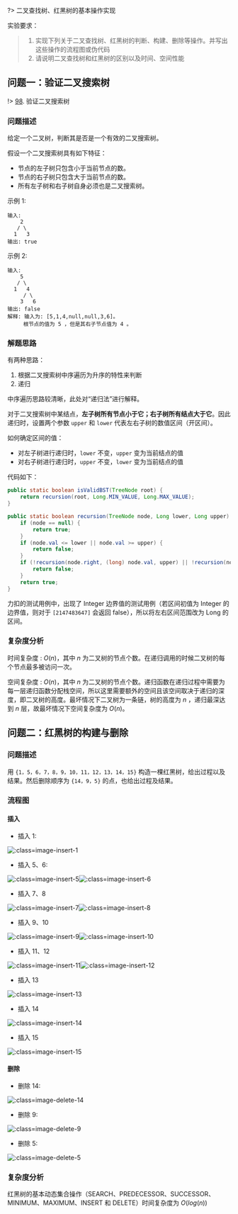 ?> 二叉查找树、红黑树的基本操作实现

实验要求：

> 1. 实现下列关于二叉查找树、红黑树的判断、构建、删除等操作。并写出这些操作的流程图或伪代码
> 2. 请说明二叉查找树和红黑树的区别以及时间、空间性能

## 问题一：验证二叉搜索树

!> [98](https://leetcode-cn.com/problems/validate-binary-search-tree/). 验证二叉搜索树

### 问题描述

给定一个二叉树，判断其是否是一个有效的二叉搜索树。

假设一个二叉搜索树具有如下特征：

- 节点的左子树只包含小于当前节点的数。
- 节点的右子树只包含大于当前节点的数。
- 所有左子树和右子树自身必须也是二叉搜索树。

示例 1:

```
输入:
    2
   / \
  1   3
输出: true
```

示例 2:

```
输入:
    5
   / \
  1   4
     / \
    3   6
输出: false
解释: 输入为: [5,1,4,null,null,3,6]。
     根节点的值为 5 ，但是其右子节点值为 4 。
```

### 解题思路

有两种思路：
1. 根据二叉搜索树中序遍历为升序的特性来判断
2. 递归

中序遍历思路较清晰，此处对“递归法”进行解释。

对于二叉搜索树中某结点，**左子树所有节点小于它；右子树所有结点大于它**。因此递归时，设置两个参数 `upper` 和 `lower` 代表左右子树的数值区间（开区间）。

如何确定区间的值：

- 对左子树进行递归时，`lower` 不变，`upper` 变为当前结点的值
- 对右子树进行递归时，`upper` 不变，`lower` 变为当前结点的值

代码如下：

```java
public static boolean isValidBST(TreeNode root) {
    return recursion(root, Long.MIN_VALUE, Long.MAX_VALUE);
}

public static boolean recursion(TreeNode node, Long lower, Long upper) {
    if (node == null) {
        return true;
    }
    if (node.val <= lower || node.val >= upper) {
        return false;
    }
    if (!recursion(node.right, (long) node.val, upper) || !recursion(node.left, lower, (long) node.val)) {
        return false;
    }
    return true;
}
```

力扣的测试用例中，出现了 Integer 边界值的测试用例（若区间初值为 Integer 的边界值，则对于 `[2147483647]` 会返回 false），所以将左右区间范围改为 Long 的区间。

### 复杂度分析
时间复杂度 : $O(n)$，其中 $n$ 为二叉树的节点个数。在递归调用的时候二叉树的每个节点最多被访问一次。

空间复杂度 : $O(n)$，其中 $n$ 为二叉树的节点个数。递归函数在递归过程中需要为每一层递归函数分配栈空间，所以这里需要额外的空间且该空间取决于递归的深度，即二叉树的高度。最坏情况下二叉树为一条链，树的高度为 $n$ ，递归最深达到 $n$ 层，故最坏情况下空间复杂度为 $O(n)$。

## 问题二：红黑树的构建与删除


### 问题描述
用 `{1，5，6，7，8，9，10，11，12，13，14，15}` 构造一棵红黑树，给出过程以及结果。然后删除顺序为 `{14，9，5}` 的点，也给出过程及结果。

### 流程图

#### 插入

- 插入 $1$:

![](_images/lab-3-1.png ':class=image-insert-1')

- 插入 $5$、$6$:

![](_images/lab-3-2.png ':class=image-insert-5')![](_images/lab-3-3.png ':class=image-insert-6')

- 插入 $7$、$8$

![](_images/lab-3-4.png ':class=image-insert-7')![](_images/lab-3-5.png ':class=image-insert-8')

- 插入 $9$、$10$

![](_images/lab-3-6.png ':class=image-insert-9')![](_images/lab-3-7.png ':class=image-insert-10')

- 插入 $11$、$12$

![](_images/lab-3-8.png ':class=image-insert-11')![](_images/lab-3-9.png ':class=image-insert-12')

- 插入 $13$

![](_images/lab-3-10.png ':class=image-insert-13')

- 插入 $14$

![](_images/lab-3-11.png ':class=image-insert-14')

- 插入 $15$

![](_images/lab-3-12.png ':class=image-insert-15')

#### 删除

- 删除 $14$:

![](_images/lab-3-13.png ':class=image-delete-14')

- 删除 $9$:

![](_images/lab-3-14.png ':class=image-delete-9')

- 删除 $5$:

![](_images/lab-3-15.png ':class=image-delete-5')

### 复杂度分析

红黑树的基本动态集合操作（$\text{SEARCH}$、$\text{PREDECESSOR}$、$\text{SUCCESSOR}$、$\text{MINIMUM}$、$\text{MAXIMUM}$、$\text{INSERT}$ 和 $\text{DELETE}$）时间复杂度为 $O(log(n))$


<style>
.image-insert-1 {
  width: 12%
}

.image-insert-5, .image-insert-6 {
  width: 20%
}

.image-insert-7, .image-insert-8 {
  width: 35%
}

.image-insert-9, .image-insert-10, .image-insert-11, .image-insert-12, .image-delete-14, .image-delete-9, .image-delete-5 {
  width: 50%
}
</style>